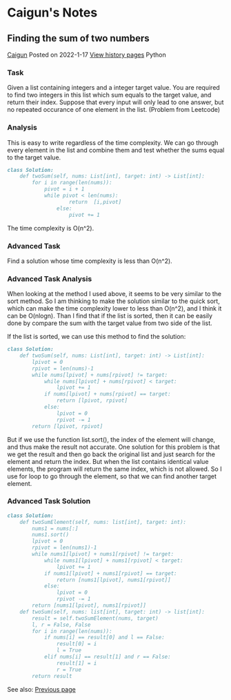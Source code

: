 # Caigun's Notes
## Finding the sum of two numbers
[Caigun](/my_page.html) 
Posted on 2022-1-17 [View history pages](/content.html)
Python

### Task
Given a list containing integers and a integer target value.
You are required to find two integers in this list which sum equals to the target value, and return their index. Suppose that every input will only lead to one answer, but no repeated occurance of one element in the list.
(Problem from Leetcode)

### Analysis
This is easy to write regardless of the time complexity. We can go through every element in the list and combine them and test whether the sums equal to the target value.
```Markdown
class Solution:
    def twoSum(self, nums: List[int], target: int) -> List[int]:
        for i in range(len(nums)):
            pivot = i + 1
            while pivot < len(nums):
                    return  [i,pivot]
                else:
                    pivot += 1
```
The time complexity is O(n^2).

### Advanced Task
Find a solution whose time complexity is less than O(n^2).

### Advanced Task Analysis
When looking at the method I used above, it seems to be very similar to the sort method. So I am thinking to make the solution similar to the quick sort, which can make the time complexity lower to less than O(n^2), and I think it can be O(nlogn).
Than I find that if the list is sorted, then it can be easily done by compare the sum with the target value from two side of the list.

If the list is sorted, we can use this method to find the solution:
```Markdown
class Solution:
    def twoSum(self, nums: List[int], target: int) -> List[int]:
        lpivot = 0
        rpivot = len(nums)-1
        while nums[lpivot] + nums[rpivot] != target:
            while nums[lpivot] + nums[rpivot] < target:
                lpivot += 1
            if nums[lpivot] + nums[rpivot] == target:
                return [lpivot, rpivot]
            else:
                lpivot = 0
                rpivot -= 1
        return [lpivot, rpivot]
```
But if we use the function list.sort(), the index of the element will change, and thus make the result not accurate. One solution for this problem is that we get the result and then go back the original list and just search for the element and return the index. But when the list contains identical value elements, the program will return the same index, which is not allowed. So I use for loop to go through the element, so that we can find another target element.

### Advanced Task Solution
```Markdown
class Solution:
    def twoSumElement(self, nums: list[int], target: int):
        nums1 = nums[:]
        nums1.sort()
        lpivot = 0
        rpivot = len(nums1)-1
        while nums1[lpivot] + nums1[rpivot] != target:
            while nums1[lpivot] + nums1[rpivot] < target:
                lpivot += 1
            if nums1[lpivot] + nums1[rpivot] == target:
                return [nums1[lpivot], nums1[rpivot]]
            else:
                lpivot = 0
                rpivot -= 1
        return [nums1[lpivot], nums1[rpivot]]
    def twoSum(self, nums: list[int], target: int) -> list[int]:
        result = self.twoSumElement(nums, target)
        l, r = False, False
        for i in range(len(nums)):
            if nums[i] == result[0] and l == False:
                result[0] = i 
                l = True
            elif nums[i] == result[1] and r == False:
                result[1] = i
                r = True
        return result
```

See also: [Previous page](/content/t02.html)
